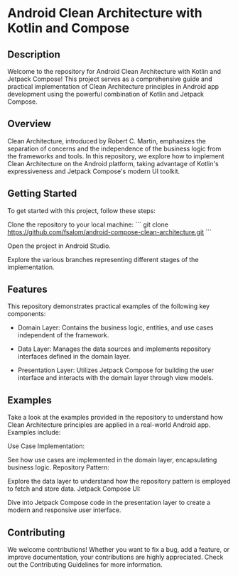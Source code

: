 # Android Clean Architecture with Kotlin and Compose

## Description
Welcome to the repository for Android Clean Architecture with Kotlin and Jetpack Compose! This project serves as a comprehensive guide and practical implementation of Clean Architecture principles in Android app development using the powerful combination of Kotlin and Jetpack Compose.

## Overview
Clean Architecture, introduced by Robert C. Martin, emphasizes the separation of concerns and the independence of the business logic from the frameworks and tools. In this repository, we explore how to implement Clean Architecture on the Android platform, taking advantage of Kotlin's expressiveness and Jetpack Compose's modern UI toolkit.

## Getting Started
To get started with this project, follow these steps:

Clone the repository to your local machine:
´´´
git clone https://github.com/fsalom/android-compose-clean-architecture.git
´´´

Open the project in Android Studio.

Explore the various branches representing different stages of the implementation.

## Features
This repository demonstrates practical examples of the following key components:

- Domain Layer: Contains the business logic, entities, and use cases independent of the framework.

- Data Layer: Manages the data sources and implements repository interfaces defined in the domain layer.

- Presentation Layer: Utilizes Jetpack Compose for building the user interface and interacts with the domain layer through view models.

## Examples
Take a look at the examples provided in the repository to understand how Clean Architecture principles are applied in a real-world Android app. Examples include:

Use Case Implementation:

See how use cases are implemented in the domain layer, encapsulating business logic.
Repository Pattern:

Explore the data layer to understand how the repository pattern is employed to fetch and store data.
Jetpack Compose UI:

Dive into Jetpack Compose code in the presentation layer to create a modern and responsive user interface.

## Contributing
We welcome contributions! Whether you want to fix a bug, add a feature, or improve documentation, your contributions are highly appreciated. Check out the Contributing Guidelines for more information.